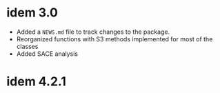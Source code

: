 # idem 3.0

* Added a `NEWS.md` file to track changes to the package.
* Reorganized functions with S3 methods implemented for most of the classes
* Added SACE analysis 


# idem 4.2.1
